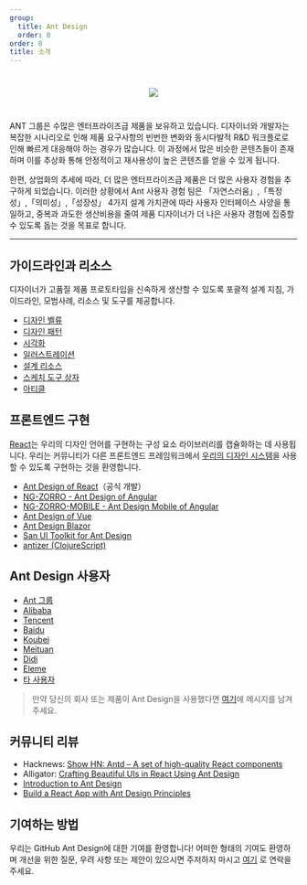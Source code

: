 ```yaml
---
group:
  title: Ant Design
  order: 0
order: 0
title: 소개
---
```


<div style="text-align:center;margin:40px 0;">
  <img src="https://gw.alipayobjects.com/mdn/rms_08e378/afts/img/A*P0S-QIRUbsUAAAAAAAAAAABkARQnAQ">
</div>

ANT 그룹은 수많은 엔터프라이즈급 제품을 보유하고 있습니다. 디자이너와 개발자는 복잡한 시나리오로 인해 제품 요구사항의 빈번한 변화와 동시다발적 R&D 워크플로로 인해 빠르게 대응해야 하는 경우가 많습니다. 이 과정에서 많은 비슷한 콘텐츠들이 존재하며 이를 추상화 통해 안정적이고 재사용성이 높은 콘텐츠를 얻을 수 있게 됩니다.

한편, 상업화의 추세에 따라, 더 많은 엔터프라이즈급 제품은 더 많은 사용자 경험을 추구하게 되었습니다. 이러한 상황에서 Ant 사용자 경험 팀은 「자연스러움」,「특정성」,「의미성」,「성장성」 4가지 설계 가치관에 따라 사용자 인터페이스 사양을 통일하고, 중복과 과도한 생산비용을 줄여 제품 디자이너가 더 나은 사용자 경험에 집중할 수 있도록 돕는 것을 목표로 합니다.

---

## 가이드라인과 리소스

디자이너가 고품질 제품 프로토타입을 신속하게 생산할 수 있도록 포괄적 설계 지침, 가이드라인, 모범사례, 리소스 및 도구를 제공합니다.

- [디자인 벨류](/docs/spec/values)
- [디자인 패턴](/docs/spec/overview)
- [시각화](/docs/spec/visual)
- [일러스트레이션](/docs/spec/illustration)
- [설계 리소스](/docs/resources)
- [스케치 도구 상자](http://kitchen.alipay.com/)
- [아티클](/docs/spec/article)

## 프론트엔드 구현

[React](http://facebook.github.io/react/)는 우리의 디자인 언어를 구현하는 구성 요소 라이브러리를 캡슐화하는 데 사용됩니다. 우리는 커뮤니티가 다른 프론트엔드 프레임워크에서 [우리의 디자인 시스템](/docs/spec/introduce)을 사용할 수 있도록 구현하는 것을 환영합니다.

- [Ant Design of React](/docs/react/introduce)（공식 개발）
- [NG-ZORRO - Ant Design of Angular](http://ng.ant.design)
- [NG-ZORRO-MOBILE - Ant Design Mobile of Angular](http://ng.mobile.ant.design)
- [Ant Design of Vue](http://antdv.com)
- [Ant Design Blazor](https://antblazor.com/)
- [San UI Toolkit for Ant Design](https://ecomfe.github.io/santd)
- [antizer (ClojureScript)](https://github.com/priornix/antizer)

## Ant Design 사용자

- [Ant 그룹](http://www.antgroup.com/index.htm?locale=en_US)
- [Alibaba](http://www.alibaba.com/)
- [Tencent](http://www.tencent.com)
- [Baidu](http://www.baidu.com)
- [Koubei](http://www.koubei.com/)
- [Meituan](http://www.meituan.com)
- [Didi](http://www.xiaojukeji.com/)
- [Eleme](https://www.ele.me/)
- [타 사용자](https://github.com/ant-design/ant-design/issues/477)

> 만약 당신의 회사 또는 제품이 Ant Design을 사용했다면 [여기](https://github.com/ant-design/ant-design/issues/477)에 메시지를 남겨주세요.

## 커뮤니티 리뷰

- Hacknews: [Show HN: Antd – A set of high-quality React components](https://news.ycombinator.com/item?id=13053137)
- Alligator: [Crafting Beautiful UIs in React Using Ant Design](https://alligator.io/react/beautiful-uis-ant-design/)
- [Introduction to Ant Design](https://blog.logrocket.com/introduction-to-ant-design/)
- [Build a React App with Ant Design Principles](https://developer.okta.com/blog/2020/09/16/ant-design-react-app)

## 기여하는 방법

우리는 GitHub Ant Design에 대한 기여를 환영합니다! 어떠한 형태의 기여도 환영하며 개선을 위한 질문, 우려 사항 또는 제안이 있으시면 주저하지 마시고 [여기](https://github.com/ant-design/ant-design/issues) 로 연락을 주세요.
